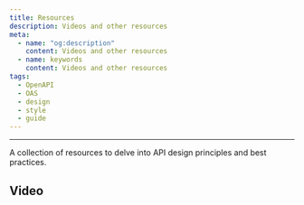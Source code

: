 ```yaml
---
title: Resources
description: Videos and other resources
meta:
  - name: "og:description"
    content: Videos and other resources
  - name: keywords
    content: Videos and other resources
tags:
  - OpenAPI
  - OAS
  - design
  - style
  - guide
---
```


<ShortHeader/>

---

A collection of resources to delve into API design principles and best practices.

## Video

<YouTube url="https://www.youtube.com/embed/wmtmmMOw0aY" />

<YouTube url="https://www.youtube.com/embed/NLYpUN-oItY" />

<YouTube url="https://www.youtube.com/embed/suJYiRpP1iw" />

<YouTube url="https://www.youtube.com/embed/N05-F739ljo" />
